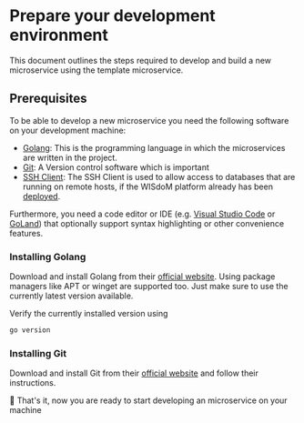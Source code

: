 # Prepare your development environment
This document outlines the steps required to develop and build a new 
microservice using the template microservice.

## Prerequisites
To be able to develop a new microservice you need the following software on your
development machine:
* [Golang](https://go.dev): This is the programming language in which the microservices are 
    written in the project.
* [Git](https://git-scm.com): A Version control software which is important
* [SSH Client](https://www.openssh.com/): The SSH Client is used to allow access
    to databases that are running on remote hosts, if the WISdoM platform
    already has been [deployed](../deployment.md).

Furthermore, you need a code editor or IDE (e.g. 
[Visual Studio Code](https://code.visualstudio.com/) or 
[GoLand](https://www.jetbrains.com/go/)) that optionally support syntax
highlighting or other convenience features.

### Installing Golang

Download and install Golang from their 
[official website](https://go.dev/doc/install). Using package managers like
APT or winget are supported too. Just make sure to use the currently latest
version available.

Verify the currently installed version using
```sh
go version
```

### Installing Git

Download and install Git from their 
[official website](https://git-scm.com/downloads) and follow their instructions.

🎉 That's it, now you are ready to start developing an microservice on your
machine